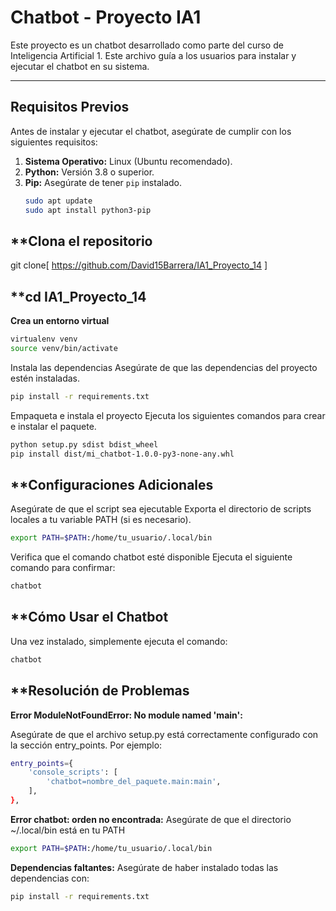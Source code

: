 # Chatbot - Proyecto IA1

Este proyecto es un chatbot desarrollado como parte del curso de Inteligencia Artificial 1. Este archivo guía a los usuarios para instalar y ejecutar el chatbot en su sistema.

---

## **Requisitos Previos**
Antes de instalar y ejecutar el chatbot, asegúrate de cumplir con los siguientes requisitos:

1. **Sistema Operativo:** Linux (Ubuntu recomendado).
2. **Python:** Versión 3.8 o superior.
3. **Pip:** Asegúrate de tener `pip` instalado.
   ```bash
   sudo apt update
   sudo apt install python3-pip

## **Clona el repositorio
git clone[ https://github.com/David15Barrera/IA1_Proyecto_14 ]

## **cd IA1_Proyecto_14
**Crea un entorno virtual**
``` bash 
virtualenv venv
source venv/bin/activate
```

Instala las dependencias Asegúrate de que las dependencias del proyecto estén instaladas.
```bash
pip install -r requirements.txt
```
Empaqueta e instala el proyecto Ejecuta los siguientes comandos para crear e instalar el paquete.
```bash
python setup.py sdist bdist_wheel
pip install dist/mi_chatbot-1.0.0-py3-none-any.whl
```

## **Configuraciones Adicionales
Asegúrate de que el script sea ejecutable Exporta el directorio de scripts locales a tu variable PATH (si es necesario).
```bash
export PATH=$PATH:/home/tu_usuario/.local/bin
```
Verifica que el comando chatbot esté disponible Ejecuta el siguiente comando para confirmar:
```bash
chatbot
```

## **Cómo Usar el Chatbot
Una vez instalado, simplemente ejecuta el comando:
```bash
chatbot
```

## **Resolución de Problemas
**Error ModuleNotFoundError: No module named 'main':**

Asegúrate de que el archivo setup.py está correctamente configurado con la sección entry_points. Por ejemplo:
```bash
entry_points={
    'console_scripts': [
        'chatbot=nombre_del_paquete.main:main',
    ],
},
```
**Error chatbot: orden no encontrada:**
Asegúrate de que el directorio ~/.local/bin está en tu PATH
```bash
export PATH=$PATH:/home/tu_usuario/.local/bin
```

**Dependencias faltantes:**
Asegúrate de haber instalado todas las dependencias con:
```bash
pip install -r requirements.txt
```
